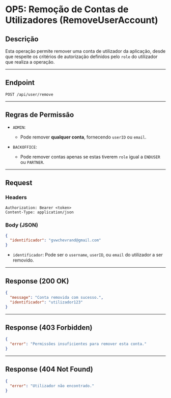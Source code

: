 # OP5: Remoção de Contas de Utilizadores (RemoveUserAccount)

## Descrição

Esta operação permite remover uma conta de utilizador da aplicação, desde que respeite os critérios de autorização definidos pelo `role` do utilizador que realiza a operação.

---

## Endpoint

```
POST /api/user/remove
```

---

## Regras de Permissão

- `ADMIN`:
  - Pode remover **qualquer conta**, fornecendo `userID` ou `email`.

- `BACKOFFICE`:
  - Pode remover contas apenas se estas tiverem `role` igual a `ENDUSER` ou `PARTNER`.

---

## Request

### Headers

```http
Authorization: Bearer <token>
Content-Type: application/json
```

### Body (JSON)

```json
{
  "identificador": "gvwchevrand@gmail.com"
}
```

- `identificador`: Pode ser o `username`, `userID`, ou `email` do utilizador a ser removido.

---

## Response (200 OK)

```json
{
  "message": "Conta removida com sucesso.",
  "identificador": "utilizador123"
}
```

---

## Response (403 Forbidden)

```json
{
  "error": "Permissões insuficientes para remover esta conta."
}
```

---

## Response (404 Not Found)

```json
{
  "error": "Utilizador não encontrado."
}
```
